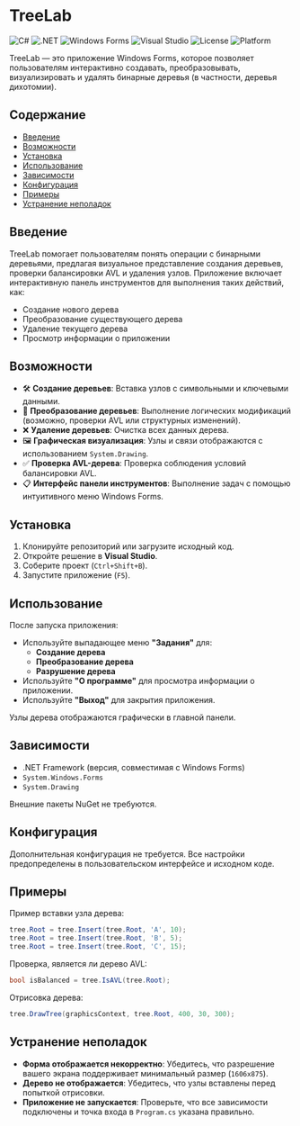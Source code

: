 # TreeLab

![C#](https://img.shields.io/badge/C%23-239120?style=for-the-badge&logo=c-sharp&logoColor=white)
![.NET](https://img.shields.io/badge/.NET-5C2D91?style=for-the-badge&logo=.net&logoColor=white)
![Windows Forms](https://img.shields.io/badge/Windows%20Forms-0078D4?style=for-the-badge&logo=windows&logoColor=white)
![Visual Studio](https://img.shields.io/badge/Visual%20Studio-5C2D91?style=for-the-badge&logo=visual-studio&logoColor=white)
![License](https://img.shields.io/badge/License-MIT-green?style=for-the-badge)
![Platform](https://img.shields.io/badge/Platform-Windows-blue?style=for-the-badge&logo=windows&logoColor=white)

TreeLab — это приложение Windows Forms, которое позволяет пользователям интерактивно создавать, преобразовывать, визуализировать и удалять бинарные деревья (в частности, деревья дихотомии).

## Содержание
* [Введение](#введение)
* [Возможности](#возможности)
* [Установка](#установка)
* [Использование](#использование)
* [Зависимости](#зависимости)
* [Конфигурация](#конфигурация)
* [Примеры](#примеры)
* [Устранение неполадок](#устранение-неполадок)

## Введение

TreeLab помогает пользователям понять операции с бинарными деревьями, предлагая визуальное представление создания деревьев, проверки балансировки AVL и удаления узлов. Приложение включает интерактивную панель инструментов для выполнения таких действий, как:
* Создание нового дерева
* Преобразование существующего дерева
* Удаление текущего дерева
* Просмотр информации о приложении

## Возможности

* 🛠 **Создание деревьев**: Вставка узлов с символьными и ключевыми данными.
* 🔄 **Преобразование деревьев**: Выполнение логических модификаций (возможно, проверки AVL или структурных изменений).
* ❌ **Удаление деревьев**: Очистка всех данных дерева.
* 🖼 **Графическая визуализация**: Узлы и связи отображаются с использованием `System.Drawing`.
* ✅ **Проверка AVL-дерева**: Проверка соблюдения условий балансировки AVL.
* 📋 **Интерфейс панели инструментов**: Выполнение задач с помощью интуитивного меню Windows Forms.

## Установка

1. Клонируйте репозиторий или загрузите исходный код.
2. Откройте решение в **Visual Studio**.
3. Соберите проект (`Ctrl+Shift+B`).
4. Запустите приложение (`F5`).

## Использование

После запуска приложения:
* Используйте выпадающее меню **"Задания"** для:
  * **Создание дерева**
  * **Преобразование дерева**
  * **Разрушение дерева**
* Используйте **"О программе"** для просмотра информации о приложении.
* Используйте **"Выход"** для закрытия приложения.

Узлы дерева отображаются графически в главной панели.

## Зависимости

* .NET Framework (версия, совместимая с Windows Forms)
* `System.Windows.Forms`
* `System.Drawing`

Внешние пакеты NuGet не требуются.

## Конфигурация

Дополнительная конфигурация не требуется. Все настройки предопределены в пользовательском интерфейсе и исходном коде.

## Примеры

Пример вставки узла дерева:
```csharp
tree.Root = tree.Insert(tree.Root, 'A', 10);
tree.Root = tree.Insert(tree.Root, 'B', 5);
tree.Root = tree.Insert(tree.Root, 'C', 15);
```

Проверка, является ли дерево AVL:
```csharp
bool isBalanced = tree.IsAVL(tree.Root);
```

Отрисовка дерева:
```csharp
tree.DrawTree(graphicsContext, tree.Root, 400, 30, 300);
```

## Устранение неполадок

* **Форма отображается некорректно**: Убедитесь, что разрешение вашего экрана поддерживает минимальный размер (`1606x875`).
* **Дерево не отображается**: Убедитесь, что узлы вставлены перед попыткой отрисовки.
* **Приложение не запускается**: Проверьте, что все зависимости подключены и точка входа в `Program.cs` указана правильно.
